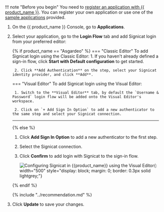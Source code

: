 !!! note "Before you begin"
    You need to [register an application with {{ product_name }}]({{base_path}}/guides/applications/). You can register your own application or use one of the [sample applications]({{base_path}}/get-started/try-samples/) provided.

1. On the {{ product_name }} Console, go to **Applications**.
2. Select your application, go to the **Login Flow** tab and add Signicat login from your preferred editor:

    {% if product_name == "Asgardeo" %}
    === "Classic Editor"
        To add Signicat login using the Classic Editor:
        1. If you haven't already defined a sign-in flow, click **Start with Default configuration** to get started.

        2. Click **Add Authentication** on the step, select your Signicat identity provider, and click **Add**.

    === "Visual Editor"
        To add Signicat login using the Visual Editor:

        1. Switch to the **Visual Editor** tab, by default the `Username & Password` login flow will be added onto the Visual Editor's workspace.

        2. Click on `+ Add Sign In Option` to add a new authenticator to the same step and select your Signicat connection.

    ---
    {% else %}
    1. Click **Add Sign In Option** to add a new authenticator to the first step.

    2. Select the Signicat connection.

    3. Click **Confirm** to add login with Signicat to the sign-in flow.

         ![Configuring Signicat in {{product_name}} using the Visual Editor]({{base_path}}/assets/img/guides/idp/signicat-idp/add-signicat-login-with-visual-editor.png){: width="500" style="display: block; margin: 0; border: 0.3px solid lightgrey;"}

    {% endif %}

    {% include "../recommendation.md" %}


3. Click **Update** to save your changes.
